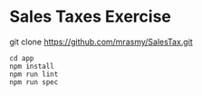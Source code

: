 # Sales Taxes Exercise

git clone https://github.com/mrasmy/SalesTax.git
````
cd app
npm install
npm run lint
npm run spec
````
